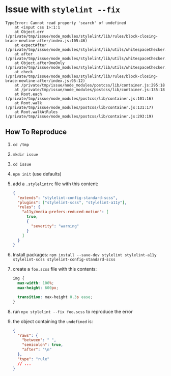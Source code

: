 # Issue with `stylelint --fix`

```
TypeError: Cannot read property 'search' of undefined
    at <input css 1>:1:1
    at Object.err (/private/tmp/issue/node_modules/stylelint/lib/rules/block-closing-brace-newline-after/index.js:105:46)
    at expectAfter (/private/tmp/issue/node_modules/stylelint/lib/utils/whitespaceChecker.js:303:14)
    at after (/private/tmp/issue/node_modules/stylelint/lib/utils/whitespaceChecker.js:154:5)
    at Object.afterOneOnly (/private/tmp/issue/node_modules/stylelint/lib/utils/whitespaceChecker.js:265:3)
    at check (/private/tmp/issue/node_modules/stylelint/lib/rules/block-closing-brace-newline-after/index.js:95:12)
    at /private/tmp/issue/node_modules/postcss/lib/container.js:295:18
    at /private/tmp/issue/node_modules/postcss/lib/container.js:135:18
    at Root.each (/private/tmp/issue/node_modules/postcss/lib/container.js:101:16)
    at Root.walk (/private/tmp/issue/node_modules/postcss/lib/container.js:131:17)
    at Root.walkAtRules (/private/tmp/issue/node_modules/postcss/lib/container.js:293:19)
```

## How To Reproduce

1. `cd /tmp`
1. `mkdir issue`
1. `cd issue`
1. `npm init` (use defaults)
1. add a `.stylelintrc` file with this content:

   ```json
   {
     "extends": "stylelint-config-standard-scss",
     "plugins": ["stylelint-scss", "stylelint-a11y"],
     "rules": {
       "a11y/media-prefers-reduced-motion": [
         true,
         {
           "severity": "warning"
         }
       ]
     }
   }
   ```

1. Install packages: `npm install --save-dev stylelint stylelint-a11y stylelint-scss stylelint-config-standard-scss`
1. create a `foo.scss` file with this contents:

   ```scss
   img {
     max-width: 100%;
     max-height: 600px;
   
     transition: max-height 0.3s ease;
   }
   ```

1. run `npx stylelint --fix foo.scss` to reproduce the error
1. the object containing the `undefined` is:

   ```json
   {
     "raws": {
       "between": " ",
       "semicolon": true,
       "after": "\n"
     },
     "type": "rule"
     // ...
   }
   ```
